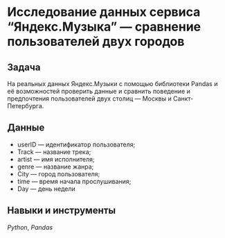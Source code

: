 # Исследование данных сервиса “Яндекс.Музыка” — сравнение пользователей двух городов

## Задача

На реальных данных Яндекс.Музыки c помощью библиотеки Pandas и её возможностей проверить данные и сравнить поведение и предпочтения пользователей двух столиц — Москвы и Санкт-Петербурга.

## Данные

- userID — идентификатор пользователя;
- Track — название трека;
- artist — имя исполнителя;
- genre — название жанра;
- City — город пользователя;
- time — время начала прослушивания;
- Day — день недели

## Навыки и инструменты

*Python*, *Pandas*
